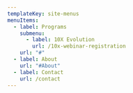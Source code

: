 ```yaml
---
templateKey: site-menus
menuItems:
  - label: Programs
    submenu:
      - label: 10X Evolution
        url: /10x-webinar-registration
    url: "#"
  - label: About
    url: "#About"
  - label: Contact
    url: /contact
---
```

